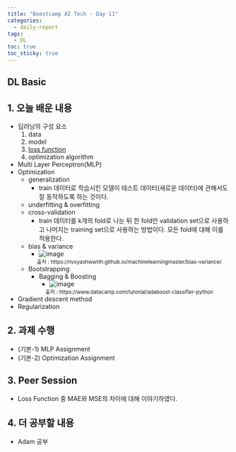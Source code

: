 ```yaml
---
title: "Boostcamp AI Tech - Day 11"
categories:
  - daily-report
tags:
  - DL
toc: true
toc_sticky: true
---
```


## DL Basic

## 1. 오늘 배운 내용
- 딥러닝의 구성 요소
	1. data
	2. model
	3. [loss function](https://daeni-dang.github.io/til/loss-function/)
	4. optimization algorithm
- Multi Layer Perceptron(MLP)
- Optimization
	- generalization
		- train 데이터로 학습시킨 모델이 테스트 데이터(새로운 데이터)에 관해서도 잘 동작하도록 하는 것이다.
	 - underfitting & overfitting
	 - cross-validation
		 - train 데이터를 k개의 fold로 나눈 뒤 한 fold만 validation set으로 사용하고 나머지는 training set으로 사용하는 방법이다. 모든 fold에 대해 이를 적용한다.
	 - bias & variance
		 -  ![image](https://nvsyashwanth.github.io/machinelearningmaster/assets/images/bias_variance.jpg)
		<center><small>출처 : https://nvsyashwanth.github.io/machinelearningmaster/bias-variance/</small></center>
	 - Bootstrapping
		 - Bagging & Boosting
			 - ![image](https://res.cloudinary.com/dyd911kmh/image/upload/f_auto,q_auto:best/v1542651255/image_2_pu8tu6.png)
		 <center><small>출처 : https://www.datacamp.com/tutorial/adaboost-classifier-python</small></center>
- Gradient descent method
- Regularization

## 2. 과제 수행
- (기본-1) MLP Assignment
- (기본-2) Optimization Assignment


## 3. Peer Session
- Loss Function 중 MAE와 MSE의 차이에 대해 이야기하였다.


## 4. 더 공부할 내용
- Adam 공부

